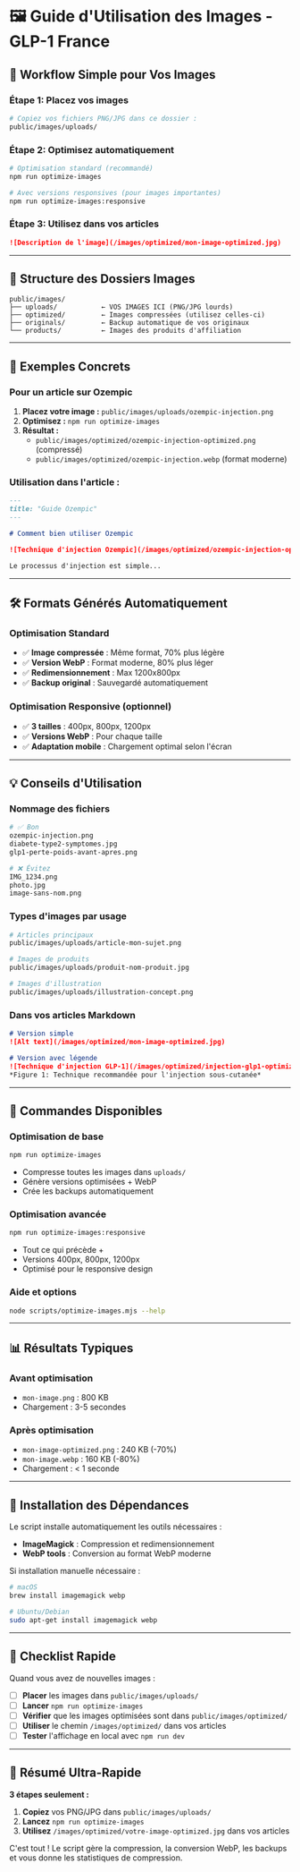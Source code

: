 # 🖼️ Guide d'Utilisation des Images - GLP-1 France

## 🚀 Workflow Simple pour Vos Images

### **Étape 1: Placez vos images**
```bash
# Copiez vos fichiers PNG/JPG dans ce dossier :
public/images/uploads/
```

### **Étape 2: Optimisez automatiquement**
```bash
# Optimisation standard (recommandé)
npm run optimize-images

# Avec versions responsives (pour images importantes)
npm run optimize-images:responsive
```

### **Étape 3: Utilisez dans vos articles**
```markdown
![Description de l'image](/images/optimized/mon-image-optimized.jpg)
```

---

## 📁 Structure des Dossiers Images

```
public/images/
├── uploads/           ← VOS IMAGES ICI (PNG/JPG lourds)
├── optimized/         ← Images compressées (utilisez celles-ci)
├── originals/         ← Backup automatique de vos originaux
└── products/          ← Images des produits d'affiliation
```

---

## 🎯 Exemples Concrets

### **Pour un article sur Ozempic**
1. **Placez votre image :** `public/images/uploads/ozempic-injection.png`
2. **Optimisez :** `npm run optimize-images`
3. **Résultat :** 
   - `public/images/optimized/ozempic-injection-optimized.png` (compressé)
   - `public/images/optimized/ozempic-injection.webp` (format moderne)

### **Utilisation dans l'article :**
```markdown
---
title: "Guide Ozempic"
---

# Comment bien utiliser Ozempic

![Technique d'injection Ozempic](/images/optimized/ozempic-injection-optimized.png)

Le processus d'injection est simple...
```

---

## 🛠️ Formats Générés Automatiquement

### **Optimisation Standard**
- ✅ **Image compressée** : Même format, 70% plus légère
- ✅ **Version WebP** : Format moderne, 80% plus léger
- ✅ **Redimensionnement** : Max 1200x800px
- ✅ **Backup original** : Sauvegardé automatiquement

### **Optimisation Responsive** (optionnel)
- ✅ **3 tailles** : 400px, 800px, 1200px
- ✅ **Versions WebP** : Pour chaque taille
- ✅ **Adaptation mobile** : Chargement optimal selon l'écran

---

## 💡 Conseils d'Utilisation

### **Nommage des fichiers**
```bash
# ✅ Bon
ozempic-injection.png
diabete-type2-symptomes.jpg
glp1-perte-poids-avant-apres.png

# ❌ Évitez
IMG_1234.png
photo.jpg
image-sans-nom.png
```

### **Types d'images par usage**
```bash
# Articles principaux
public/images/uploads/article-mon-sujet.png

# Images de produits
public/images/uploads/produit-nom-produit.jpg

# Images d'illustration
public/images/uploads/illustration-concept.png
```

### **Dans vos articles Markdown**
```markdown
# Version simple
![Alt text](/images/optimized/mon-image-optimized.jpg)

# Version avec légende
![Technique d'injection GLP-1](/images/optimized/injection-glp1-optimized.png)
*Figure 1: Technique recommandée pour l'injection sous-cutanée*
```

---

## 🚀 Commandes Disponibles

### **Optimisation de base**
```bash
npm run optimize-images
```
- Compresse toutes les images dans `uploads/`
- Génère versions optimisées + WebP
- Crée les backups automatiquement

### **Optimisation avancée**
```bash
npm run optimize-images:responsive
```
- Tout ce qui précède +
- Versions 400px, 800px, 1200px
- Optimisé pour le responsive design

### **Aide et options**
```bash
node scripts/optimize-images.mjs --help
```

---

## 📊 Résultats Typiques

### **Avant optimisation**
- `mon-image.png` : 800 KB
- Chargement : 3-5 secondes

### **Après optimisation**
- `mon-image-optimized.png` : 240 KB (-70%)
- `mon-image.webp` : 160 KB (-80%)
- Chargement : < 1 seconde

---

## 🔧 Installation des Dépendances

Le script installe automatiquement les outils nécessaires :
- **ImageMagick** : Compression et redimensionnement
- **WebP tools** : Conversion au format WebP moderne

Si installation manuelle nécessaire :
```bash
# macOS
brew install imagemagick webp

# Ubuntu/Debian
sudo apt-get install imagemagick webp
```

---

## 📝 Checklist Rapide

Quand vous avez de nouvelles images :

- [ ] **Placer** les images dans `public/images/uploads/`
- [ ] **Lancer** `npm run optimize-images`
- [ ] **Vérifier** que les images optimisées sont dans `public/images/optimized/`
- [ ] **Utiliser** le chemin `/images/optimized/` dans vos articles
- [ ] **Tester** l'affichage en local avec `npm run dev`

---

## 🎯 Résumé Ultra-Rapide

**3 étapes seulement :**

1. **Copiez** vos PNG/JPG dans `public/images/uploads/`
2. **Lancez** `npm run optimize-images`
3. **Utilisez** `/images/optimized/votre-image-optimized.jpg` dans vos articles

C'est tout ! Le script gère la compression, la conversion WebP, les backups et vous donne les statistiques de compression.
